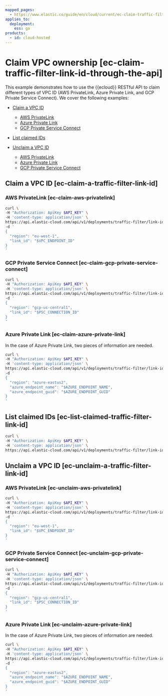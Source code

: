 ```yaml
---
mapped_pages:
  - https://www.elastic.co/guide/en/cloud/current/ec-claim-traffic-filter-link-id-through-the-api.html
applies_to:
  deployment:
    ess: ga
products:
  - id: cloud-hosted
---
```


# Claim VPC ownership [ec-claim-traffic-filter-link-id-through-the-api]

This example demonstrates how to use the {{ecloud}} RESTful API to claim different types of VPC ID (AWS PrivateLink, Azure Private Link, and GCP Private Service Connect). We cover the following examples:

* [Claim a VPC ID](#ec-claim-a-traffic-filter-link-id)

    * [AWS PrivateLink](#ec-claim-aws-privatelink)
    * [Azure Private Link](#ec-claim-azure-private-link)
    * [GCP Private Service Connect](#ec-claim-gcp-private-service-connect)

* [List claimed IDs](#ec-list-claimed-traffic-filter-link-id)
* [Unclaim a VPC ID](#ec-unclaim-a-traffic-filter-link-id)

    * [AWS PrivateLink](#ec-unclaim-aws-privatelink)
    * [Azure Private Link](#ec-unclaim-azure-private-link)
    * [GCP Private Service Connect](#ec-unclaim-gcp-private-service-connect)



## Claim a VPC ID [ec-claim-a-traffic-filter-link-id] 


### AWS PrivateLink [ec-claim-aws-privatelink] 

```sh
curl \
-H "Authorization: ApiKey $API_KEY" \
-H 'content-type: application/json' \
https://api.elastic-cloud.com/api/v1/deployments/traffic-filter/link-ids/_claim \
-d '
{
  "region": "eu-west-1",
  "link_id": "$VPC_ENDPOINT_ID"
}
'
```


### GCP Private Service Connect [ec-claim-gcp-private-service-connect] 

```sh
curl \
-H "Authorization: ApiKey $API_KEY" \
-H 'content-type: application/json' \
https://api.elastic-cloud.com/api/v1/deployments/traffic-filter/link-ids/_claim \
-d '
{
  "region": "gcp-us-central1",
  "link_id": "$PSC_CONNECTION_ID"
}
'
```


### Azure Private Link [ec-claim-azure-private-link] 

In the case of Azure Private Link, two pieces of information are needed.

```sh
curl \
-H "Authorization: ApiKey $API_KEY" \
-H 'content-type: application/json' \
https://api.elastic-cloud.com/api/v1/deployments/traffic-filter/link-ids/_claim \
-d '
{
  "region": "azure-eastus2",
  "azure_endpoint_name": "$AZURE_ENDPOINT_NAME",
  "azure_endpoint_guid": "$AZURE_ENDPOINT_GUID"
}
'
```


## List claimed IDs [ec-list-claimed-traffic-filter-link-id] 

```sh
curl \
-H "Authorization: ApiKey $API_KEY" \
-H 'content-type: application/json' \
https://api.elastic-cloud.com/api/v1/deployments/traffic-filter/link-ids \
```


## Unclaim a VPC ID [ec-unclaim-a-traffic-filter-link-id] 


### AWS PrivateLink [ec-unclaim-aws-privatelink] 

```sh
curl \
-H "Authorization: ApiKey $API_KEY" \
-H 'content-type: application/json' \
https://api.elastic-cloud.com/api/v1/deployments/traffic-filter/link-ids/_unclaim \
-d '
{
  "region": "eu-west-1",
  "link_id": "$VPC_ENDPOINT_ID"
}
'
```


### GCP Private Service Connect [ec-unclaim-gcp-private-service-connect] 

```sh
curl \
-H "Authorization: ApiKey $API_KEY" \
-H 'content-type: application/json' \
https://api.elastic-cloud.com/api/v1/deployments/traffic-filter/link-ids/_unclaim \
-d '
{
  "region": "gcp-us-central1",
  "link_id": "$PSC_CONNECTION_ID"
}
'
```


### Azure Private Link [ec-unclaim-azure-private-link]

In the case of Azure Private Link, two pieces of information are needed.

```sh
curl \
-H "Authorization: ApiKey $API_KEY" \
-H 'content-type: application/json' \
https://api.elastic-cloud.com/api/v1/deployments/traffic-filter/link-ids/_unclaim \
-d '
{
  "region": "azure-eastus2",
  "azure_endpoint_name": "$AZURE_ENDPOINT_NAME",
  "azure_endpoint_guid": "$AZURE_ENDPOINT_GUID"
}
'
```

